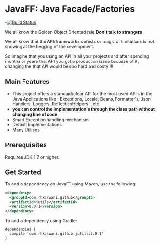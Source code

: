 JavaFF: Java Facade/Factories
=============================

-[![Build Status](https://travis-ci.org/rhkiswani/JavaFF.svg?branch=develop)](https://travis-ci.org/rhkiswani/JavaFF)

We all know the Golden Object Oriented rule **Don't talk to strangers**

We all know that the API/frameworks defects or magic or limitations is not showing at the begging of the development.
 
So imagine that you using an API in all your projects and after spending months or years that API you got a production issue becuase of it , 
changing the that API would be soo hard and costy !!!
 

Main Features
-------------- 
- This project offers a standard/clear API for the most used API's in the Java Applications like : Exceptions, Locale, Beans, Formatter's, Json Handlers, Loggers, ReflectionHelpers ...etc 
- **you can control the implementation's through the class path without changing line of code**
- Smart Exception handling mechanism
- Default Implementations
- Many Utilises 
  
Prerequisites 
-------------
Requires JDK 1.7 or higher.

Get Started 
-----------
To add a dependency on JavaFF using Maven, use the following:

```xml
<dependency>
  <groupId>com.rhkiswani.github</groupId>
  <artifactId>jutils</artifactId>
  <version>0.0.1</version>
</dependency>
```

To add a dependency using Gradle:

```
dependencies {
  compile 'com.rhkiswani.github:jutils:0.0.1'
}
```

